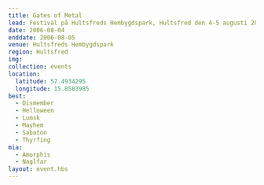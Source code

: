 ```yaml
---
title: Gates of Metal
lead: Festival på Hultsfreds Hembygdspark, Hultsfred den 4-5 augusti 2006
date: 2006-08-04
enddate: 2006-08-05
venue: Hultsfreds Hembygdspark
region: Hultsfred
img:
collection: events
location:
  latitude: 57.4934295
  longitude: 15.8583985
best:
  - Dismember
  - Helloween
  - Lumsk
  - Mayhem
  - Sabaton
  - Thyrfing
mia:
  - Amorphis
  - Naglfar
layout: event.hbs
---
```


